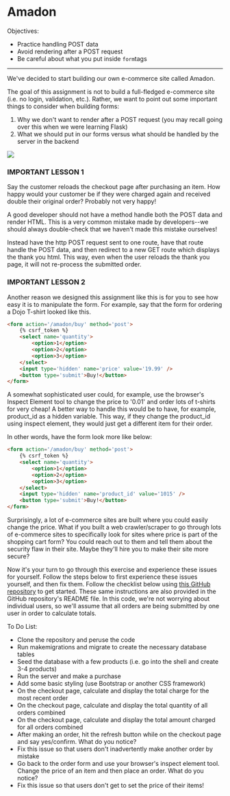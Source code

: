 <h1>Amadon</h1>

<p>Objectives:</p>
<ul>
    <li>Practice handling POST data</li>
    <li>Avoid rendering after a POST request</li>
    <li>Be careful about what you put inside <code>form</code>tags</li>
</ul>

<hr>

<p>We've decided to start building our own e-commerce site called Amadon.</p>

<p>The goal of this assignment is not to build a full-fledged e-commerce site (i.e. no login, validation, etc.). Rather, we want to point out some important things to consider when building forms:</p>

<ol>
    <li>Why we don't want to render after a POST request (you may recall going over this when we were learning Flask)</li>
    <li>What we should put in our forms versus what should be handled by the server in the backend</li>
</ol>

<img src="https://github.com/alirabah93/Coding-Dojo/blob/master/python/django/django_orm/amadon/screenshots/pic.jpg"/>

<h3>IMPORTANT LESSON 1</h3>

<p>Say the customer reloads the checkout page after purchasing an item. How happy would your customer be if they were charged again and received double their original order? Probably not very happy!</p>

<p>A good developer should not have a method handle both the POST data and render HTML. This is a very common mistake made by developers--we should always double-check that we haven't made this mistake ourselves!</p>

<p>Instead have the http POST request sent to one route, have that route handle the POST data, and then redirect to a new GET route which displays the thank you html. This way, even when the user reloads the thank you page, it will not re-process the submitted order.</p>


<h3>IMPORTANT LESSON 2</h3>

<p>Another reason we designed this assignment like this is for you to see how easy it is to manipulate the form. For example, say that the form for ordering a Dojo T-shirt looked like this.</p>

```html
<form action='/amadon/buy' method='post'>
    {% csrf_token %}
    <select name='quantity'>
        <option>1</option>
        <option>2</option>
        <option>3</option>
    </select>
    <input type='hidden' name='price' value='19.99' />
    <button type='submit'>Buy!</button>
</form>
```

<p>A somewhat sophisticated user could, for example, use the browser's Inspect Element tool to change the price to '0.01' and order lots of t-shirts for very cheap! A better way to handle this would be to have, for example, product_id as a hidden variable. This way, if they change the product_id using inspect element, they would just get a different item for their order.</p>

<p>In other words, have the form look more like below:</p>

```html
<form action='/amadon/buy' method='post'>
    {% csrf_token %}
    <select name='quantity'>
        <option>1</option>
        <option>2</option>
        <option>3</option>
    </select>
    <input type='hidden' name='product_id' value='1015' />
    <button type='submit'>Buy!</button>
</form>
```

<p>Surprisingly, a lot of e-commerce sites are built where you could easily change the price. What if you built a web crawler/scraper to go through lots of e-commerce sites to specifically look for sites where price is part of the shopping cart form? You could reach out to them and tell them about the security flaw in their site. Maybe they'll hire you to make their site more secure?</p>

<p>Now it's your turn to go through this exercise and experience these issues for yourself. Follow the steps below to first experience these issues yourself, and then fix them. Follow the checklist below using <a href="https://github.com/TheCodingDojo/amadon">this GitHub repository</a> to get started. These same instructions are also provided in the GitHub repository's README file. In this code, we're not worrying about individual users, so we'll assume that all orders are being submitted by one user in order to calculate totals.</p>

<p>To Do List:</p>
<ul>
    <li>Clone the repository and peruse the code</li>
    <li>Run makemigrations and migrate to create the necessary database tables</li>
    <li>Seed the database with a few products (i.e. go into the shell and create 3-4 products)</li>
    <li>Run the server and make a purchase</li>
    <li>Add some basic styling (use Bootstrap or another CSS framework)</li>
    <li>On the checkout page, calculate and display the total charge for the most recent order</li>
    <li>On the checkout page, calculate and display the total quantity of all orders combined</li>
    <li>On the checkout page, calculate and display the total amount charged for all orders combined</li>
    <li>After making an order, hit the refresh button while on the checkout page and say yes/confirm. What do you notice?</li>
    <li>Fix this issue so that users don't inadvertently make another order by mistake</li>
    <li>Go back to the order form and use your browser's inspect element tool. Change the price of an item and then place an order. What do you notice?</li>
    <li>Fix this issue so that users don't get to set the price of their items!</li>
</ul>


